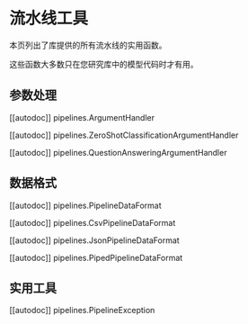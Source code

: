 # 流水线工具

本页列出了库提供的所有流水线的实用函数。

这些函数大多数只在您研究库中的模型代码时才有用。

## 参数处理

[[autodoc]] pipelines.ArgumentHandler

[[autodoc]] pipelines.ZeroShotClassificationArgumentHandler

[[autodoc]] pipelines.QuestionAnsweringArgumentHandler

## 数据格式

[[autodoc]] pipelines.PipelineDataFormat

[[autodoc]] pipelines.CsvPipelineDataFormat

[[autodoc]] pipelines.JsonPipelineDataFormat

[[autodoc]] pipelines.PipedPipelineDataFormat

## 实用工具

[[autodoc]] pipelines.PipelineException